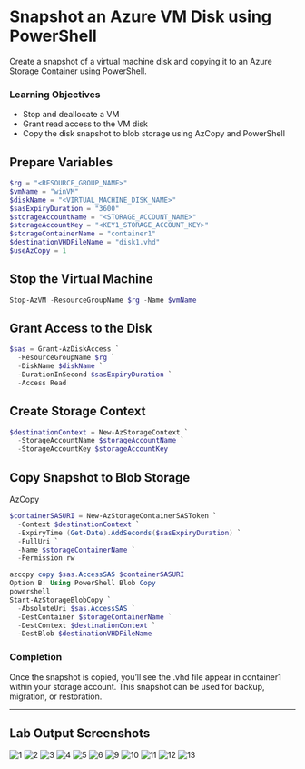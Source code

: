 # Snapshot an Azure VM Disk using PowerShell

Create a snapshot of a virtual machine disk and copying it to an Azure Storage Container using PowerShell.

### Learning Objectives
- Stop and deallocate a VM
- Grant read access to the VM disk
- Copy the disk snapshot to blob storage using AzCopy and PowerShell

## Prepare Variables
```powershell
$rg = "<RESOURCE_GROUP_NAME>"
$vmName = "winVM"
$diskName = "<VIRTUAL_MACHINE_DISK_NAME>"
$sasExpiryDuration = "3600"
$storageAccountName = "<STORAGE_ACCOUNT_NAME>"
$storageAccountKey = "<KEY1_STORAGE_ACCOUNT_KEY>"
$storageContainerName = "container1"
$destinationVHDFileName = "disk1.vhd"
$useAzCopy = 1
```

## Stop the Virtual Machine
```powershell
Stop-AzVM -ResourceGroupName $rg -Name $vmName
```

## Grant Access to the Disk
```powershell
$sas = Grant-AzDiskAccess `
  -ResourceGroupName $rg `
  -DiskName $diskName `
  -DurationInSecond $sasExpiryDuration `
  -Access Read
```

## Create Storage Context
```powershell
$destinationContext = New-AzStorageContext `
  -StorageAccountName $storageAccountName `
  -StorageAccountKey $storageAccountKey
```

## Copy Snapshot to Blob Storage
AzCopy
```powershell
$containerSASURI = New-AzStorageContainerSASToken `
  -Context $destinationContext `
  -ExpiryTime (Get-Date).AddSeconds($sasExpiryDuration) `
  -FullUri `
  -Name $storageContainerName `
  -Permission rw

azcopy copy $sas.AccessSAS $containerSASURI
Option B: Using PowerShell Blob Copy
powershell
Start-AzStorageBlobCopy `
  -AbsoluteUri $sas.AccessSAS `
  -DestContainer $storageContainerName `
  -DestContext $destinationContext `
  -DestBlob $destinationVHDFileName
```

### Completion
Once the snapshot is copied, you’ll see the .vhd file appear in container1 within your storage account. 
This snapshot can be used for backup, migration, or restoration.

---

## Lab Output Screenshots

![1](https://github.com/user-attachments/assets/c866a6a7-60bd-4513-8baf-9908c235a03f)
![2](https://github.com/user-attachments/assets/174fdcb9-53e7-49a5-a09b-98d4640c09df)
![3](https://github.com/user-attachments/assets/4ed54565-ab03-45c2-a5df-85dd594762d0)
![4](https://github.com/user-attachments/assets/b140dae9-b00a-46a1-9b6e-7520b964c255)
![5](https://github.com/user-attachments/assets/e0099480-ed00-433b-807f-238fe8d630b7)
![6](https://github.com/user-attachments/assets/014bc5b2-4d4d-466d-aca9-94d8b4621371)
![9](https://github.com/user-attachments/assets/d37a0ff2-c044-4349-806d-d8e26fb0256f)
![10](https://github.com/user-attachments/assets/956bb5cc-baa5-4c5f-b98c-76c0f3745438)
![11](https://github.com/user-attachments/assets/ee411ffa-7677-4bc1-8312-b5dc2f44f2af)
![12](https://github.com/user-attachments/assets/a59bf52f-e205-438b-a6ec-007b174bb561)
![13](https://github.com/user-attachments/assets/df825e8a-a501-4b64-b22f-e38316bcce59)




